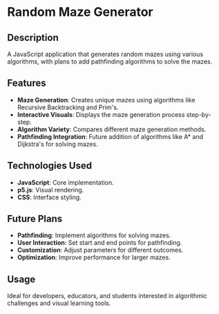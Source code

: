 # Random Maze Generator

## Description

A JavaScript application that generates random mazes using various algorithms, with plans to add pathfinding algorithms to solve the mazes.

## Features

-   **Maze Generation**: Creates unique mazes using algorithms like Recursive Backtracking and Prim's.
-   **Interactive Visuals**: Displays the maze generation process step-by-step.
-   **Algorithm Variety**: Compares different maze generation methods.
-   **Pathfinding Integration**: Future addition of algorithms like A\* and Dijkstra's for solving mazes.

## Technologies Used

-   **JavaScript**: Core implementation.
-   **p5.js**: Visual rendering.
-   **CSS**: Interface styling.

## Future Plans

-   **Pathfinding**: Implement algorithms for solving mazes.
-   **User Interaction**: Set start and end points for pathfinding.
-   **Customization**: Adjust parameters for different outcomes.
-   **Optimization**: Improve performance for larger mazes.

## Usage

Ideal for developers, educators, and students interested in algorithmic challenges and visual learning tools.
